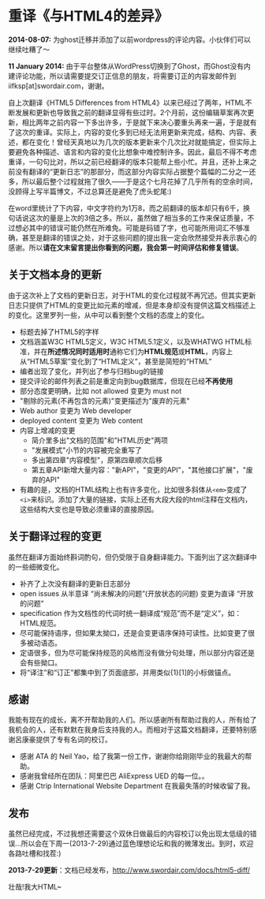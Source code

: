 # 重译《与HTML4的差异》

**2014-08-07:** 为ghost迁移并添加了以前wordpress的评论内容。小伙伴们可以继续吐糟了～

**11 January 2014:** 由于平台整体从WordPress切换到了Ghost，而Ghost没有内建评论功能，所以请需要提交订正信息的朋友，将需要订正的内容发邮件到 iifksp[at]swordair.com，谢谢。

自上次翻译《HTML5 Differences from HTML4》以来已经过了两年，HTML不断发展和更新也导致我之前的翻译显得有些过时。2个月前，这份编辑草案再次更新，相比两年之前内容一下多出许多，于是就下来决心要重头再来一遍，于是就有了这次的重译。实际上，内容的变化多到已经无法用更新来完成，结构、内容、表述，都在变化！曾经天真地以为几次的版本更新来个几次比对就能搞定，但实际上要避免各种描述、语言和内容的变化比想象中难控制许多。因此，最后不得不考虑重译，一句句比对，所以之前已经翻译的版本只能帮上些小忙。并且，还补上来之前没有翻译的“更新日志”的那部分，而这部分内容实际占据整个篇幅的二分之一还多，所以最后整个过程就拖了很久——于是这个七月花掉了几乎所有的空余时间，没顾得上写半篇博文，不过总算还是避免了虎头蛇尾:)

在word里统计了下内容，中文字符约为1万8，而之前翻译的版本却只有6千，换句话说这次的量是上次的3倍之多。所以，虽然做了相当多的工作来保证质量，不过想必其中的错误可能仍然在所难免。可能是码错了字，也可能所用词汇不够准确，甚至是翻译的错误之处，对于这些问题的提出我一定会欣然接受并表示衷心的感谢。所以**请在文末留言提出你看到的问题，我会第一时间评估和修复错误**。

## 关于文档本身的更新

由于这次补上了文档的更新日志，对于HTML的变化过程就不再冗述。但其实更新日志只提供了HTML的变更比如元素的增减，但是本身却没有提供这篇文档描述上的变化。这里罗列一些，从中可以看到整个文档的态度上的变化。


- 标题去掉了HTML5的字样
- 文档涵盖W3C HTML5定义，W3C HTML5.1定义，以及WHATWG HTML标准，并在**所述情况同时适用时**通称它们为**HTML规范**或**HTML**，内容上从“HTML5草案”变化到了“HTML定义”，甚至是简短的“HTML”
- 编者出现了变化，并列出了参与归档bug的链接
- 提交评论的邮件列表之前是重定向到bug数据库，但现在已经**不再使用**
- 部分态度更明确，比如 not allowed 变更为 must not
- "剔除的元素(不再包含的元素)"变更描述为"废弃的元素"
- Web author 变更为 Web developer
- deployed content 变更为 Web content
- 内容上增减的变更
	- 简介里多出"文档的范围"和"HTML历史"两项
	- "发展模式"小节的内容被完全重写了
	- 多出第四章"内容模型"，原第四章顺次后移
	- 第五章API新增大量内容："新API"，"变更的API"，"其他接口扩展"，"废弃的API"
- 有趣的是，文档的HTML结构上也有许多变化，比如很多斜体从`<em>`变成了`<i>`来标识。添加了大量的链接，实际上还有大段大段的html注释在文档内，这些结构大变也是导致必须重译的直接原因。


## 关于翻译过程的变更

虽然在翻译方面始终斟词酌句，但仍受限于自身翻译能力。下面列出了这次翻译中的一些细微变化。

- 补齐了上次没有翻译的更新日志部分
- open issues 从半意译 “尚未解决的问题”(开放状态的问题) 变更为直译 “开放的问题”
- specification 作为文档性的代词时统一翻译成“规范”而不是“定义”，如：HTML规范。
- 尽可能保持语序，但如果太拗口，还是会变更语序保持可读性。比如变更了很多被动语态。
- 定语很多，但为尽可能保持规范的风格而没有做分句处理，所以部分内容还是会有些拗口。
- 将“译注”和“订正”都集中到了页面底部，并用类似{1}[1]的小标做锚点。

## 感谢

我能有现在的成长，离不开帮助我的人们。所以感谢所有帮助过我的人，所有给了我机会的人，还有默默在我身后支持我的人。而相对于这篇文档翻译，还要特别感谢呂康豪提供了专有名词的校订。

- 感谢 ATA 的 Neil Yao，给了我第一份工作，谢谢你给刚刚毕业的我最大的帮助。
- 感谢我曾经所在团队：阿里巴巴 AliExpress UED 的每一位。。
- 感谢 Ctrip International Website Department 在我最失落的时候收留了我。

## 发布

虽然已经完成，不过我想还需要这个双休日做最后的内容校订以免出现太低级的错误...所以会在下周一(2013-7-29)通过蓝色理想论坛和我的微薄发出。到时，欢迎各路吐槽和找茬:)

**2013-7-29更新**：文档已经发布，http://www.swordair.com/docs/html5-diff/

壮哉!我大HTML~